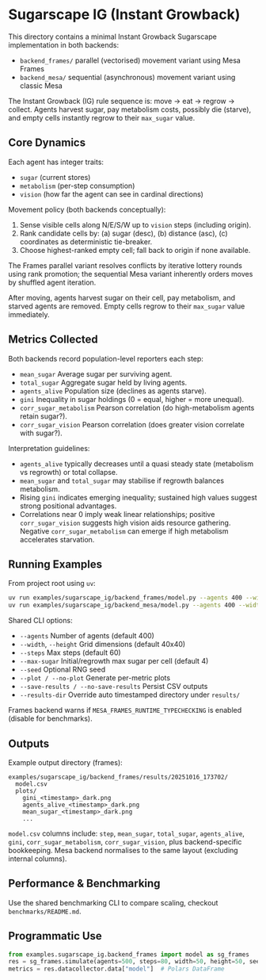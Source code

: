 # Sugarscape IG (Instant Growback)

This directory contains a minimal Instant Growback Sugarscape implementation in
both backends:

- `backend_frames/` parallel (vectorised) movement variant using Mesa Frames
- `backend_mesa/` sequential (asynchronous) movement variant using classic Mesa

The Instant Growback (IG) rule sequence is: move -> eat -> regrow -> collect.
Agents harvest sugar, pay metabolism costs, possibly die (starve), and empty
cells instantly regrow to their `max_sugar` value.

## Core Dynamics

Each agent has integer traits:

- `sugar` (current stores)
- `metabolism` (per-step consumption)
- `vision` (how far the agent can see in cardinal directions)

Movement policy (both backends conceptually):

1. Sense visible cells along N/E/S/W up to `vision` steps (including origin).
2. Rank candidate cells by: (a) sugar (desc), (b) distance (asc), (c) coordinates
   as deterministic tie-breaker.
3. Choose highest-ranked empty cell; fall back to origin if none available.

The Frames parallel variant resolves conflicts by iterative lottery rounds using
rank promotion; the sequential Mesa variant inherently orders moves by shuffled
agent iteration.

After moving, agents harvest sugar on their cell, pay metabolism, and starved
agents are removed. Empty cells regrow to their `max_sugar` value immediately.

## Metrics Collected

Both backends record population-level reporters each step:

- `mean_sugar` Average sugar per surviving agent.
- `total_sugar` Aggregate sugar held by living agents.
- `agents_alive` Population size (declines as agents starve).
- `gini` Inequality in sugar holdings (0 = equal, higher = more unequal).
- `corr_sugar_metabolism` Pearson correlation (do high-metabolism agents retain sugar?).
- `corr_sugar_vision` Pearson correlation (does greater vision correlate with sugar?).

Interpretation guidelines:

- `agents_alive` typically decreases until a quasi steady state (metabolism vs regrowth) or total collapse.
- `mean_sugar` and `total_sugar` may stabilise if regrowth balances metabolism.
- Rising `gini` indicates emerging inequality; sustained high values suggest strong positional advantages.
- Correlations near 0 imply weak linear relationships; positive `corr_sugar_vision` suggests high vision aids resource gathering. Negative `corr_sugar_metabolism` can emerge if high metabolism accelerates starvation.

## Running Examples

From project root using `uv`:

```bash
uv run examples/sugarscape_ig/backend_frames/model.py --agents 400 --width 40 --height 40 --steps 60 --seed 123 --plot --save-results
uv run examples/sugarscape_ig/backend_mesa/model.py --agents 400 --width 40 --height 40 --steps 60 --seed 123 --plot --save-results
```

Shared CLI options:

- `--agents` Number of agents (default 400)
- `--width`, `--height` Grid dimensions (default 40x40)
- `--steps` Max steps (default 60)
- `--max-sugar` Initial/regrowth max sugar per cell (default 4)
- `--seed` Optional RNG seed
- `--plot / --no-plot` Generate per-metric plots
- `--save-results / --no-save-results` Persist CSV outputs
- `--results-dir` Override auto timestamped directory under `results/`

Frames backend warns if `MESA_FRAMES_RUNTIME_TYPECHECKING` is enabled (disable for benchmarks).

## Outputs

Example output directory (frames):

```
examples/sugarscape_ig/backend_frames/results/20251016_173702/
  model.csv
  plots/
    gini_<timestamp>_dark.png
    agents_alive_<timestamp>_dark.png
    mean_sugar_<timestamp>_dark.png
    ...
```

`model.csv` columns include: `step`, `mean_sugar`, `total_sugar`, `agents_alive`,
`gini`, `corr_sugar_metabolism`, `corr_sugar_vision`, plus backend-specific bookkeeping.
Mesa backend normalises to the same layout (excluding internal columns).

## Performance & Benchmarking

Use the shared benchmarking CLI to compare scaling, checkout `benchmarks/README.md`.

## Programmatic Use

```python
from examples.sugarscape_ig.backend_frames import model as sg_frames
res = sg_frames.simulate(agents=500, steps=80, width=50, height=50, seed=42)
metrics = res.datacollector.data["model"]  # Polars DataFrame
```